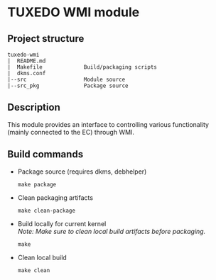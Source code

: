 # TUXEDO WMI module

## Project structure
```
tuxedo-wmi
|  README.md
|  Makefile             Build/packaging scripts
|  dkms.conf
|--src                  Module source
|--src_pkg              Package source
```

## Description
This module provides an interface to controlling various functionality (mainly connected to the EC) through WMI.

## Build commands
- Package source (requires dkms, debhelper)
  ```
  make package
  ```
- Clean packaging artifacts
  ```
  make clean-package
  ```
- Build locally for current kernel \
  _Note: Make sure to clean local build artifacts before packaging._
  ```
  make
  ```
- Clean local build
  ```
  make clean
  ```
